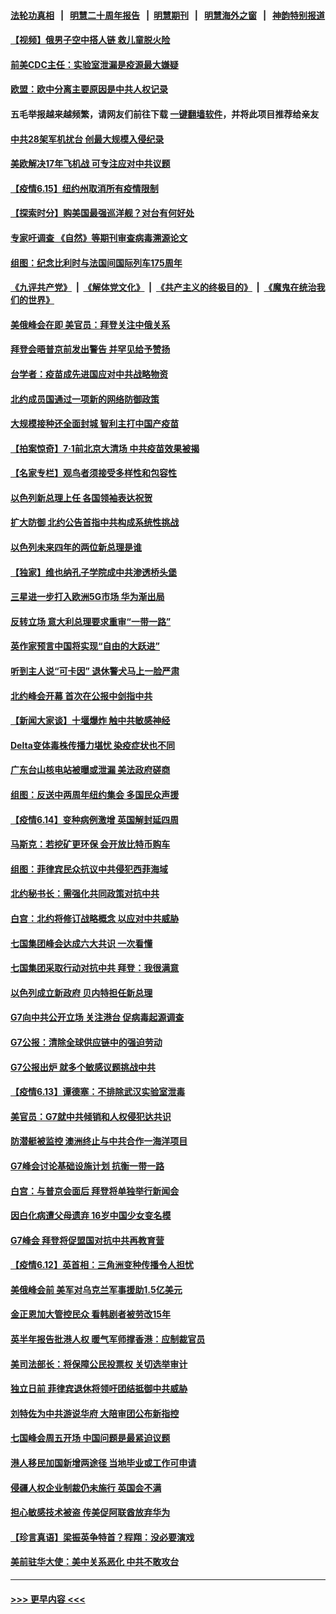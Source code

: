 #### [法轮功真相](https://github.com/gfw-breaker/truth/blob/master/README.md?t=0) &nbsp;&nbsp;|&nbsp;&nbsp; [明慧二十周年报告](https://github.com/gfw-breaker/mh-reports/blob/master/README.md?t=0) &nbsp;&nbsp;|&nbsp;&nbsp;[明慧期刊](https://github.com/gfw-breaker/mh-qikan) &nbsp;&nbsp;|&nbsp;&nbsp; [明慧海外之窗](https://github.com/gfw-breaker/mh-news/blob/master/README.md?t=0) &nbsp;&nbsp;|&nbsp;&nbsp; [神韵特别报道](https://github.com/gfw-breaker/mh-news/blob/master/shenyun.md?t=0)
#### [【视频】俄男子空中搭人链 救儿童脱火险](../pages/nsc418/n13024084.md?t=06160302) 
#### [前美CDC主任：实验室泄漏是疫源最大嫌疑](../pages/nsc418/n13024130.md?t=06160302) 
#### [欧盟：欧中分离主要原因是中共人权记录](../pages/nsc418/n13023933.md?t=06160302) 
#### 五毛举报越来越频繁，请网友们前往下载 [一键翻墙软件](https://github.com/gfw-breaker/ssr-accounts)，并将此项目推荐给亲友
#### [中共28架军机扰台 创最大规模入侵纪录](../pages/nsc418/n13023780.md?t=06160302) 
#### [美欧解决17年飞机战 可专注应对中共议题](../pages/nsc418/n13023516.md?t=06160302) 
#### [【疫情6.15】纽约州取消所有疫情限制](../pages/nsc418/n13023125.md?t=06160302) 
#### [【探索时分】购美国最强巡洋舰？对台有何好处](../pages/nsc418/n13021908.md?t=06160302) 
#### [专家吁调查 《自然》等期刊审查病毒溯源论文](../pages/nsc418/n13023139.md?t=06160302) 
#### [组图：纪念比利时与法国间国际列车175周年](../pages/nsc418/n13022917.md?t=06160302) 
#### [《九评共产党》](https://github.com/begood0513/9ping.md/blob/master/README.md) &nbsp;|&nbsp; [《解体党文化》](../../../../jtdwh.md/blob/master/README.md)  &nbsp;|&nbsp; [《共产主义的终极目的》](../../../../gczydzjmd.md/blob/master/README.md) &nbsp;|&nbsp; [《魔鬼在统治我们的世界》](../../../../mgztzwmdsj.md/blob/master/README.md) 
#### [美俄峰会在即 美官员：拜登关注中俄关系](../pages/nsc418/n13022891.md?t=06160302) 
#### [拜登会晤普京前发出警告 并罕见给予赞扬](../pages/nsc418/n13022468.md?t=06160302) 
#### [台学者：疫苗成先进国应对中共战略物资](../pages/nsc418/n13022441.md?t=06160302) 
#### [北约成员国通过一项新的网络防御政策](../pages/nsc418/n13022233.md?t=06160302) 
#### [大规模接种还全面封城 智利主打中国产疫苗](../pages/nsc418/n13022053.md?t=06160302) 
#### [【拍案惊奇】7‧1前北京大清场 中共疫苗效果被揭](../pages/nsc418/n13020472.md?t=06160302) 
#### [【名家专栏】观鸟者须接受多样性和包容性](../pages/nsc418/n13021151.md?t=06160302) 
#### [以色列新总理上任 各国领袖表达祝贺](../pages/nsc418/n13021838.md?t=06160302) 
#### [扩大防御 北约公告首指中共构成系统性挑战](../pages/nsc418/n13021758.md?t=06160302) 
#### [以色列未来四年的两位新总理是谁](../pages/nsc418/n13021459.md?t=06160302) 
#### [【独家】维也纳孔子学院成中共渗透桥头堡](../pages/nsc418/n12990081.md?t=06160302) 
#### [三星进一步打入欧洲5G市场 华为渐出局](../pages/nsc418/n13021536.md?t=06160302) 
#### [反转立场 意大利总理要求重审“一带一路”](../pages/nsc418/n13021413.md?t=06160302) 
#### [英作家预言中国将实现“自由的大跃进”](../pages/nsc418/n13021279.md?t=06160302) 
#### [听到主人说“可卡因” 退休警犬马上一脸严肃](../pages/nsc418/n13020801.md?t=06160302) 
#### [北约峰会开幕 首次在公报中剑指中共](../pages/nsc418/n13021423.md?t=06160302) 
#### [【新闻大家谈】十堰爆炸 触中共敏感神经](../pages/nsc418/n13021116.md?t=06160302) 
#### [Delta变体毒株传播力堪忧 染疫症状也不同](../pages/nsc418/n13021222.md?t=06160302) 
#### [广东台山核电站被曝或泄漏 美法政府磋商](../pages/nsc418/n13021195.md?t=06160302) 
#### [组图：反送中两周年纽约集会 多国民众声援](../pages/nsc418/n13020943.md?t=06160302) 
#### [【疫情6.14】变种病例激增 英国解封延四周](../pages/nsc418/n13020806.md?t=06160302) 
#### [马斯克：若挖矿更环保 会开放比特币购车](../pages/nsc418/n13020807.md?t=06160302) 
#### [组图：菲律宾民众抗议中共侵犯西菲海域](../pages/nsc418/n13020731.md?t=06160302) 
#### [北约秘书长：需强化共同政策对抗中共](../pages/nsc418/n13020371.md?t=06160302) 
#### [白宫：北约将修订战略概念 以应对中共威胁](../pages/nsc418/n13020216.md?t=06160302) 
#### [七国集团峰会达成六大共识 一次看懂](../pages/nsc418/n13019857.md?t=06160302) 
#### [七国集团采取行动对抗中共 拜登：我很满意](../pages/nsc418/n13019732.md?t=06160302) 
#### [以色列成立新政府 贝内特担任新总理](../pages/nsc418/n13019788.md?t=06160302) 
#### [G7向中共公开立场 关注港台 促病毒起源调查](../pages/nsc418/n13019759.md?t=06160302) 
#### [G7公报：清除全球供应链中的强迫劳动](../pages/nsc418/n13019695.md?t=06160302) 
#### [G7公报出炉 就多个敏感议题挑战中共](../pages/nsc418/n13019389.md?t=06160302) 
#### [【疫情6.13】谭德塞：不排除武汉实验室泄毒](../pages/nsc418/n13019005.md?t=06160302) 
#### [美官员：G7就中共倾销和人权侵犯达共识](../pages/nsc418/n13018231.md?t=06160302) 
#### [防潜艇被监控 澳洲终止与中共合作一海洋项目](../pages/nsc418/n13018180.md?t=06160302) 
#### [G7峰会讨论基础设施计划 抗衡一带一路](../pages/nsc418/n13017810.md?t=06160302) 
#### [白宫：与普京会面后 拜登将单独举行新闻会](../pages/nsc418/n13018084.md?t=06160302) 
#### [因白化病遭父母遗弃 16岁中国少女变名模](../pages/nsc418/n13016937.md?t=06160302) 
#### [G7峰会 拜登将促盟国对抗中共再教育营](../pages/nsc418/n13017649.md?t=06160302) 
#### [【疫情6.12】英首相：三角洲变种传播令人担忧](../pages/nsc418/n13017379.md?t=06160302) 
#### [美俄峰会前 美军对乌克兰军事援助1.5亿美元](../pages/nsc418/n13017229.md?t=06160302) 
#### [金正恩加大管控民众 看韩剧者被劳改15年](../pages/nsc418/n13016920.md?t=06160302) 
#### [英半年报告批港人权 暖气军师撑香港：应制裁官员](../pages/nsc418/n13017025.md?t=06160302) 
#### [美司法部长：将保障公民投票权 关切选举审计](../pages/nsc418/n13016874.md?t=06160302) 
#### [独立日前 菲律宾退休将领吁团结抵御中共威胁](../pages/nsc418/n13016402.md?t=06160302) 
#### [刘特佐为中共游说华府 大陪审团公布新指控](../pages/nsc418/n13015936.md?t=06160302) 
#### [七国峰会周五开场 中国问题是最紧迫议题](../pages/nsc418/n13016362.md?t=06160302) 
#### [港人移民加国新增两途径 当地毕业或工作可申请](../pages/nsc418/n13016219.md?t=06160302) 
#### [侵疆人权企业制裁仍未施行 英国会不满](../pages/nsc418/n13016184.md?t=06160302) 
#### [担心敏感技术被盗 传美促阿联酋放弃华为](../pages/nsc418/n13016162.md?t=06160302) 
#### [【珍言真语】梁振英争特首？程翔：没必要演戏](../pages/nsc418/n13016036.md?t=06160302) 
#### [美前驻华大使：美中关系恶化 中共不敢攻台](../pages/nsc418/n13015946.md?t=06160302) 

----
#### [ >>> 更早内容 <<< ](../indexes/nsc418-earlier.md)
